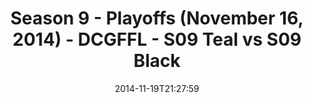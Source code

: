 ---
title: Season 9 - Playoffs (November 16, 2014) - DCGFFL - S09 Teal vs S09 Black
teams-score:
- team: _teams/s09-teal.md
  score: 32
- team: _teams/s09-black.md
  score: 19
mvp: Brandon Waggoner (Teal), Cole Whitaker (Black)
game-ball: N/A
season: 9
week: 0
date: '2014-11-19T21:27:59'
pageid: season-9-playoffs-4469-vs-4452
---
